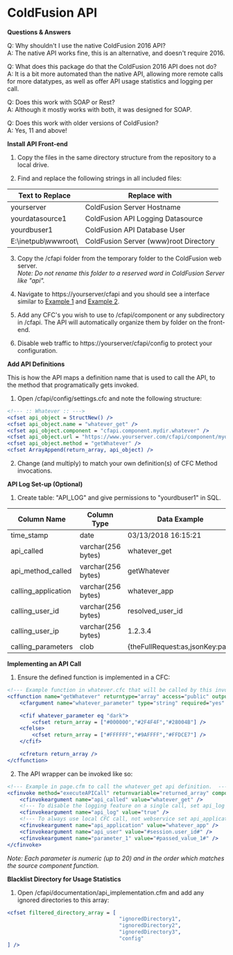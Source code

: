 # ColdFusion API

**Questions & Answers**

Q: Why shouldn't I use the native ColdFusion 2016 API?<br />
A: The native API works fine, this is an alternative, and doesn't require 2016.

Q: What does this package do that the ColdFusion 2016 API does not do?<br />
A: It is a bit more automated than the native API, allowing more remote calls for more datatypes, as well as offer API usage statistics and logging per call.

Q: Does this work with SOAP or Rest?<br />
A: Although it mostly works with both, it was designed for SOAP.

Q: Does this work with older versions of ColdFusion?<br />
A: Yes, 11 and above!

**Install API Front-end**
1) Copy the files in the same directory structure from the repository to a local drive.

2) Find and replace the following strings in all included files:

| Text to Replace  | Replace with |
| ------------- | ------------- |
| yourserver | ColdFusion Server Hostname |
| yourdatasource1 | ColdFusion API Logging Datasource |
| yourdbuser1 | ColdFusion API Database User |
| E:\inetpub\wwwroot\ | ColdFusion Server (www)root Directory |

3) Copy the /cfapi folder from the temporary folder to the ColdFusion web server. <br />
*Note: Do not rename this folder to a reserved word in ColdFusion Server like "api".*

4) Navigate to https://yourserver/cfapi and you should see a interface similar to <a href="https://github.com/ravenmyst/ColdFusion-API/blob/master/cfapi/documentation/screenshot1.png" target="_blank">Example 1</a> and <a href="https://github.com/ravenmyst/ColdFusion-API/blob/master/cfapi/documentation/screenshot1.png" target="_blank">Example 2</a>.

5) Add any CFC's you wish to use to /cfapi/component or any subdirectory in /cfapi. The API will automatically organize them by folder on the front-end.

6) Disable web traffic to https://yourserver/cfapi/config to protect your configuration.

**Add API Definitions**

This is how the API maps a definition name that is used to call the API, to the method that programatically gets invoked.

1) Open /cfapi/config/settings.cfc and note the following structure:
```ColdFusion
<!--- :: Whatever :: --->
<cfset api_object = StructNew() />
<cfset api_object.name = "whatever_get" />
<cfset api_object.component = "cfapi.component.mydir.whatever" />
<cfset api_object.url = "https://www.yourserver.com/cfapi/component/mydir/whatever.cfc?WSDL" />
<cfset api_object.method = "getWhatever" />
<cfset ArrayAppend(return_array, api_object) />
```

2) Change (and multiply) to match your own definition(s) of CFC Method invocations.

**API Log Set-up (Optional)**
1) Create table: "API_LOG" and give permissions to "yourdbuser1" in SQL.

| Column Name  | Column Type | Data Example
| ------------- | ------------- | ------------- |
| time_stamp | date | 03/13/2018 16:15:21 |
| api_called | varchar(256 bytes) | whatever_get |
| api_method_called | varchar(256 bytes) | getWhatever |
| calling_application | varchar(256 bytes) | whatever_app |
| calling_user_id | varchar(256 bytes) | resolved_user_id |
| calling_user_ip | varchar(256 bytes) | 1.2.3.4 |
| calling_parameters | clob | {theFullRequest:as,jsonKey:pair} |

**Implementing an API Call**
1) Ensure the defined function is implemented in a CFC:
```ColdFusion
<!--- Example function in whatever.cfc that will be called by this invoker --->
<cffunction name="getWhatever" returntype="array" access="public" output="no" hint="Gets color codes which match the parameter">
    <cfargument name="whatever_parameter" type="string" required="yes" />

    <cfif whatever_parameter eq "dark">
        <cfset return_array = ["#000000","#2F4F4F","#28004B"] />
    <cfelse>
        <cfset return_array = ["#FFFFFF","#9AFFFF","#FFDCE7"] />
    </cfif>

    <cfreturn return_array />
</cffunction>
```
2) The API wrapper can be invoked like so:
```ColdFusion
<!--- Example in page.cfm to call the whatever_get api definition.  --->
<cfinvoke method="executeAPICall" returnvariable="returned_array" component="cfapi.config.settings">
    <cfinvokeargument name="api_called" value="whatever_get" />
    <!--- To disable the logging feature on a single call, set api_log to false --->
    <cfinvokeargument name="api_log" value="true" />
    <!--- To always use local CFC call, not webservice set api_application to 'scheduler' --->
    <cfinvokeargument name="api_application" value="whatever_app" />
    <cfinvokeargument name="api_user" value="#session.user_id#" />
    <cfinvokeargument name="parameter_1" value="#passed_value_1#" />
</cfinvoke>
```
*Note: Each parameter is numeric (up to 20) and in the order which matches the source component function.*

**Blacklist Directory for Usage Statistics**
1) Open /cfapi/documentation/api_implementation.cfm and add any ignored directories to this array:
```ColdFusion
<cfset filtered_directory_array = [
                                    "ignoredDirectory1",
                                    "ignoredDirectory2",
                                    "ignoredDirectory3",
                                    "config"
] />
```